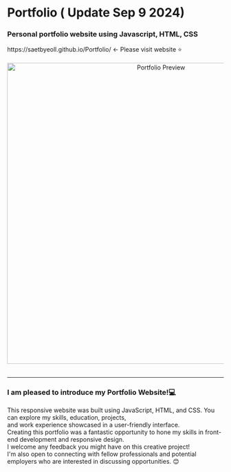 <h1>Portfolio  ( Update Sep 9 2024) </h1>
<h3>Personal portfolio website using Javascript, HTML, CSS</h3>
<div>https://saetbyeoll.github.io/Portfolio/    <- Please visit website ⭐</div>

<br>
<div align="center">
  <img src="https://github.com/SaetbyeolL/Portfolio/blob/master/Portfolio.gif" alt="Portfolio Preview" width="700">
</div>
<br>


<hr>
<h3>I am pleased to introduce my Portfolio Website!💻</h3>

<div>This responsive website was built using JavaScript, HTML, and CSS. You can explore my skills, education, projects, <br> 
  and work experience showcased in a user-friendly interface. <br>
  Creating this portfolio was a fantastic opportunity to hone my skills in front-end development and responsive design.</div>

<div>I welcome any feedback you might have on this creative project!</div>

<div>I'm also open to connecting with fellow professionals and potential employers who are interested in discussing opportunities. 😊</div>

